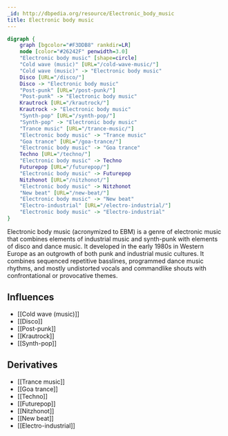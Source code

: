 ```yaml
---
_id: http://dbpedia.org/resource/Electronic_body_music
title: Electronic body music
---
```


```dot
digraph {
	graph [bgcolor="#F3DDB8" rankdir=LR]
	node [color="#26242F" penwidth=3.0]
	"Electronic body music" [shape=circle]
	"Cold wave (music)" [URL="/cold-wave-music/"]
	"Cold wave (music)" -> "Electronic body music"
	Disco [URL="/disco/"]
	Disco -> "Electronic body music"
	"Post-punk" [URL="/post-punk/"]
	"Post-punk" -> "Electronic body music"
	Krautrock [URL="/krautrock/"]
	Krautrock -> "Electronic body music"
	"Synth-pop" [URL="/synth-pop/"]
	"Synth-pop" -> "Electronic body music"
	"Trance music" [URL="/trance-music/"]
	"Electronic body music" -> "Trance music"
	"Goa trance" [URL="/goa-trance/"]
	"Electronic body music" -> "Goa trance"
	Techno [URL="/techno/"]
	"Electronic body music" -> Techno
	Futurepop [URL="/futurepop/"]
	"Electronic body music" -> Futurepop
	Nitzhonot [URL="/nitzhonot/"]
	"Electronic body music" -> Nitzhonot
	"New beat" [URL="/new-beat/"]
	"Electronic body music" -> "New beat"
	"Electro-industrial" [URL="/electro-industrial/"]
	"Electronic body music" -> "Electro-industrial"
}
```

Electronic body music (acronymized to EBM) is a genre of electronic music that combines elements of industrial music and synth-punk with elements of disco and dance music. It developed in the early 1980s in Western Europe as an outgrowth of both punk and industrial music cultures. It combines sequenced repetitive basslines, programmed dance music rhythms, and mostly undistorted vocals and commandlike shouts with confrontational or provocative themes.

## Influences
- [[Cold wave (music)]]
- [[Disco]]
- [[Post-punk]]
- [[Krautrock]]
- [[Synth-pop]]

## Derivatives
- [[Trance music]]
- [[Goa trance]]
- [[Techno]]
- [[Futurepop]]
- [[Nitzhonot]]
- [[New beat]]
- [[Electro-industrial]]
